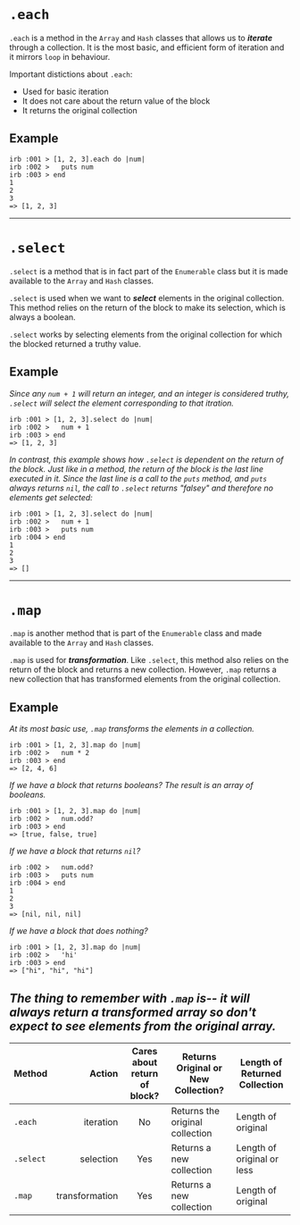 # `.each`
`.each` is a method in the `Array` and `Hash` classes that allows us to **_iterate_** through a collection. It is the most basic, and efficient form of iteration and it mirrors `loop` in behaviour.

Important distictions about `.each`:
- Used for basic iteration
- It does not care about the return value of the block
- It returns the original collection

## Example
```
irb :001 > [1, 2, 3].each do |num|
irb :002 >   puts num
irb :003 > end
1
2
3
=> [1, 2, 3]    
```
---


# `.select`
`.select` is a method that is in fact part of the `Enumerable` class but it is made available to the `Array` and `Hash` classes.

`.select` is used when we want to **_select_** elements in the original collection. This method relies on the return of the block to make its selection, which is always a boolean.

`.select` works by selecting elements from the original collection for which the blocked returned a truthy value.


## Example
_Since any `num + 1` will return an integer, and an integer is considered truthy, `.select` will select the element corresponding to that itration._
  
```
irb :001 > [1, 2, 3].select do |num|
irb :002 >   num + 1
irb :003 > end
=> [1, 2, 3]
```
_In contrast, this example shows how `.select` is dependent on the return of the block. Just like in a method, the return of the block is the last line executed in it. Since the last line is a call to the `puts` method, and `puts` always returns `nil`, the call to `.select` returns "falsey" and therefore no elements get selected:_ 

```
irb :001 > [1, 2, 3].select do |num|
irb :002 >   num + 1
irb :003 >   puts num
irb :004 > end
1
2
3
=> []
```
---

# `.map`
`.map` is another method that is part of the `Enumerable` class and made available to the `Array` and `Hash` classes. 

`.map` is used for **_transformation_**. Like `.select`, this method also relies on the return of the block and returns a new collection. However, `.map` returns a new collection that has transformed elements from the original collection.

## Example
_At its most basic use, `.map` transforms the elements in a collection._
```
irb :001 > [1, 2, 3].map do |num|
irb :002 >   num * 2
irb :003 > end
=> [2, 4, 6]
```

_If we have a block that returns booleans? The result is an array of booleans._
```
irb :001 > [1, 2, 3].map do |num|
irb :002 >   num.odd?
irb :003 > end
=> [true, false, true]
```
_If we have a block that returns `nil`?_
```irb :001 > [1, 2, 3].map do |num|
irb :002 >   num.odd?
irb :003 >   puts num
irb :004 > end
1
2
3
=> [nil, nil, nil]
```
_If we have a block that does nothing?_
```
irb :001 > [1, 2, 3].map do |num|
irb :002 >   'hi'
irb :003 > end
=> ["hi", "hi", "hi"]
```

_The thing to remember with `.map` is-- it will always return a transformed array so don't expect to see elements from the original array._
---


| Method           | Action                         |   Cares about return of block?      | Returns Original or New Collection? | Length of Returned Collection|
| ---------------- |-------------------------------:|:----------------------------------: |-------------------------------------|------------------------------|
| `.each`          |  iteration                     | No                                  |Returns the original collection      | Length of original           |
| `.select`        | selection                      |Yes                                  |Returns a new collection             | Length of original or less   |
| `.map`           | transformation                 |Yes                                  |Returns a new collection             |Length of original            |